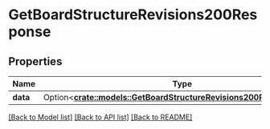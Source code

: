 # GetBoardStructureRevisions200Response

## Properties

Name | Type | Description | Notes
------------ | ------------- | ------------- | -------------
**data** | Option<[**crate::models::GetBoardStructureRevisions200ResponseData**](getBoardStructureRevisions_200_response_data.md)> |  | [optional]

[[Back to Model list]](../README.md#documentation-for-models) [[Back to API list]](../README.md#documentation-for-api-endpoints) [[Back to README]](../README.md)



